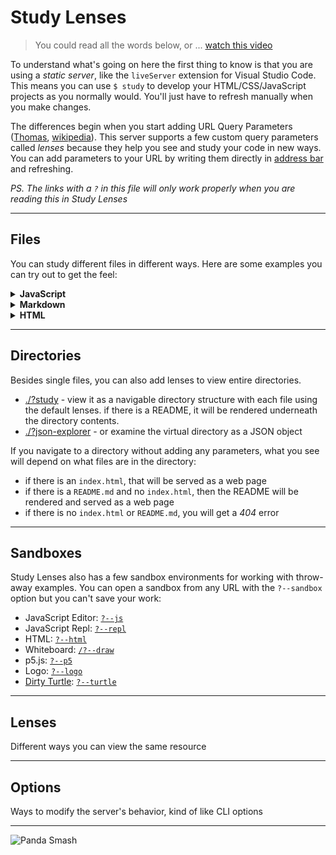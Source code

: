 # Study Lenses

> You could read all the words below, or ...
> <a href="./study_lenses_public/guide.mp4" target="_blank">watch this video</a>
<!-- TODO: YouTube Version available: https://www.youtube.com/watch?v=5uCJBiQ7MkA -->

To understand what's going on here the first thing to know is that you are using
a _static server_, like the `liveServer` extension for Visual Studio Code. This
means you can use `$ study` to develop your HTML/CSS/JavaScript projects as you
normally would. You'll just have to refresh manually when you make changes.

The differences begin when you start adding URL Query Parameters
(<a href="https://www.youtube.com/watch?v=WIUrrp5KkCo" target="_blank">Thomas</a>,
<a href="https://en.wikipedia.org/wiki/Query_string" target="_blank">wikipedia</a>).
This server supports a few custom query parameters called _lenses_ because they
help you see and study your code in new ways. You can add parameters to your URL
by writing them directly in
<a href="https://en.wikipedia.org/wiki/Address_bar" target="_blank">address
bar</a> and refreshing.

_PS. The links with a `?` in this file will only work properly when you are
reading this in Study Lenses_

---

## Files

You can study different files in different ways. Here are some examples you can
try out to get the feel:

<details>
<summary><strong>JavaScript</strong></summary>
<br>

- <a href="./study_lenses_public/smiley.js" target="_blank">/smiley.js</a> - get
  the source code for a .js file
- <a href="./study_lenses_public/smiley.js?study" target="_blank">/smiley.js?study</a> -
  study it as a live exercise in the debugger
- <a href="./study_lenses_public/smiley.js?parsons" target="_blank">/smiley.js?parsons</a> -
  or a parsons problem
- <a href="./study_lenses_public/smiley.js?flowchart" target="_blank">/smiley.js?flowchart</a> -
  or a flowchart
- <a href="./study_lenses_public/smiley.js?highlight" target="_blank">/smiley.js?highlight</a> -
  or highlighted source
- <a href="./study_lenses_public/smiley.js?variables" target="_blank">/smiley.js?variables</a> -
  or highlight the variables
- <a href="./study_lenses_public/smiley.js?blanks" target="_blank">/smiley.js?blanks</a> -
  or a fill-in-the-blank exercise
- <a href="./study_lenses_public/smiley.js?pseudo&highlight" target="_blank">/smiley.js?pseudo&highlight</a> -
  or convert the code to pseudocode

</details>

<details>
<summary><strong>Markdown</strong></summary>
<br>

- <a href="./study_lenses_public/README.md" target="_blank"><code>/README.md</code></a> -
  get the source code for a markdown file
- <a href="./study_lenses_public/README.md?highlight" target="_blank"><code>/README.md?highlight</code></a> -
  or highlight it
- <a href="./study_lenses_public/README.md?render" target="_blank"><code>/README.md?render</code></a> -
  or render it into a web page
- <a href="./study_lenses_public/README.md?study" target="_blank"><code>/README.md?study</code></a> -
  or study it (JS code blocks will have lens buttons)
- <a href="./study_lenses_public/README.md?slides" target="_blank"><code>/README.md?slides</code></a> -
  each divider (`---`) will be a new slide

</details>

<details>
<summary><strong>HTML</strong></summary>

- <a href="./study_lenses_public/index.html" target="_blank"><code>/index.html</code></a> -
  open an HTML file without parameters ... and it's a website
- <a href="./study_lenses_public/index.html?highlight" target="_blank"><code>/index.html?highlight</code></a> -
  highlight the source code
- <a href="./study_lenses_public/index.html?study" target="_blank"><code>/index.html?study</code></a> -
  try out some changes in real-time

</details>

---

## Directories

Besides single files, you can also add lenses to view entire directories.

- <a href="./?study" target="_blank">./?study</a> - view it as a navigable
  directory structure with each file using the default lenses. if there is a
  README, it will be rendered underneath the directory contents.
- <a href="./?json-explorer" target="_blank">./?json-explorer</a> - or examine
  the virtual directory as a JSON object

If you navigate to a directory without adding any parameters, what you see will
depend on what files are in the directory:

- if there is an `index.html`, that will be served as a web page
- if there is a `README.md` and no `index.html`, then the README will be
  rendered and served as a web page
- if there is no `index.html` or `README.md`, you will get a _404_ error

<!-- weakly supported: SUMMARY.md for rendering gitbook content locally -->

---

## Sandboxes

Study Lenses also has a few sandbox environments for working with throw-away
examples. You can open a sandbox from any URL with the `?--sandbox` option but
you can't save your work:

- JavaScript Editor: <a href="./?--js" target="_blank"><code>?--js</code></a>
- JavaScript Repl: <a href="./?--repl" target="_blank"><code>?--repl</code></a>
- HTML: <a href="./?--html" target="_blank"><code>?--html</code></a>
- Whiteboard: <a href="./?--draw" target="_blank"><code>/?--draw</code></a>
- p5.js: <a href="./?--p5" target="_blank"><code>?--p5</code></a>
- Logo: <a href="./?--logo" target="_blank"><code>?--logo</code></a>
- [Dirty Turtle](https://github.com/kredati/dirty-turtle):
  <a href="./?--turtle" target="_blank"><code>?--turtle</code></a>

---

## Lenses

Different ways you can view the same resource

<!-- BEGIN LENSES -->
<!-- END LENSES -->

---

## Options

Ways to modify the server's behavior, kind of like CLI options

<!-- BEGIN OPTIONS -->
<!-- END OPTIONS -->

---

![Panda Smash](./study_lenses_public/panda-smash.gif)
